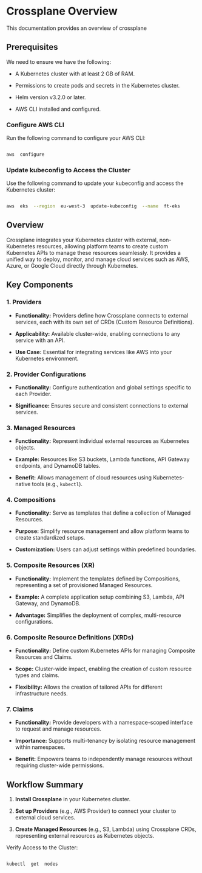 # Crossplane Overview

This documentation provides an overview of crossplane

## Prerequisites

We need to ensure we have the following:

- A Kubernetes cluster with at least 2 GB of RAM.

- Permissions to create pods and secrets in the Kubernetes cluster.

- Helm version v3.2.0 or later.

- AWS CLI installed and configured.

### Configure AWS CLI

Run the following command to configure your AWS CLI:

```bash

aws  configure

```

### Update kubeconfig to Access the Cluster

Use the following command to update your kubeconfig and access the Kubernetes cluster:

```bash

aws  eks  --region  eu-west-3  update-kubeconfig  --name  ft-eks

```

## Overview

Crossplane integrates your Kubernetes cluster with external, non-Kubernetes resources, allowing platform teams to create custom Kubernetes APIs to manage these resources seamlessly. It provides a unified way to deploy, monitor, and manage cloud services such as AWS, Azure, or Google Cloud directly through Kubernetes.

## Key Components

### 1. Providers

- **Functionality:** Providers define how Crossplane connects to external services, each with its own set of CRDs (Custom Resource Definitions).

- **Applicability:** Available cluster-wide, enabling connections to any service with an API.

- **Use Case:** Essential for integrating services like AWS into your Kubernetes environment.

### 2. Provider Configurations

- **Functionality:** Configure authentication and global settings specific to each Provider.

- **Significance:** Ensures secure and consistent connections to external services.

### 3. Managed Resources

- **Functionality:** Represent individual external resources as Kubernetes objects.

- **Example:** Resources like S3 buckets, Lambda functions, API Gateway endpoints, and DynamoDB tables.

- **Benefit:** Allows management of cloud resources using Kubernetes-native tools (e.g., `kubectl`).

### 4. Compositions

- **Functionality:** Serve as templates that define a collection of Managed Resources.

- **Purpose:** Simplify resource management and allow platform teams to create standardized setups.

- **Customization:** Users can adjust settings within predefined boundaries.

### 5. Composite Resources (XR)

- **Functionality:** Implement the templates defined by Compositions, representing a set of provisioned Managed Resources.

- **Example:** A complete application setup combining S3, Lambda, API Gateway, and DynamoDB.

- **Advantage:** Simplifies the deployment of complex, multi-resource configurations.

### 6. Composite Resource Definitions (XRDs)

- **Functionality:** Define custom Kubernetes APIs for managing Composite Resources and Claims.

- **Scope:** Cluster-wide impact, enabling the creation of custom resource types and claims.

- **Flexibility:** Allows the creation of tailored APIs for different infrastructure needs.

### 7. Claims

- **Functionality:** Provide developers with a namespace-scoped interface to request and manage resources.

- **Importance:** Supports multi-tenancy by isolating resource management within namespaces.

- **Benefit:** Empowers teams to independently manage resources without requiring cluster-wide permissions.

## Workflow Summary

1.  **Install Crossplane** in your Kubernetes cluster.

2.  **Set up Providers** (e.g., AWS Provider) to connect your cluster to external cloud services.

3.  **Create Managed Resources** (e.g., S3, Lambda) using Crossplane CRDs, representing external resources as Kubernetes objects.

Verify Access to the Cluster:

```bash

kubectl  get  nodes

```
